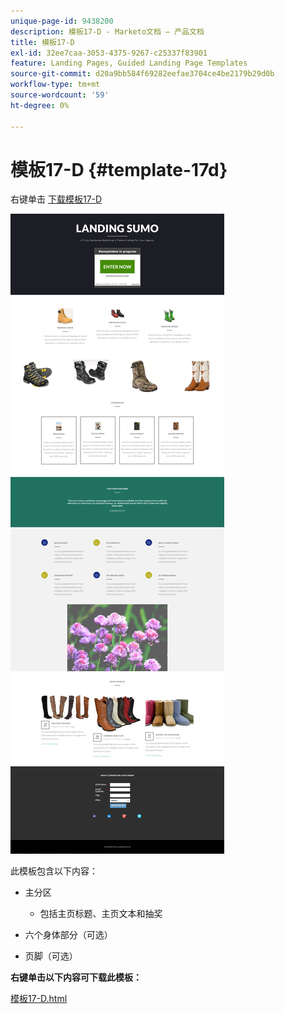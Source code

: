 ```yaml
---
unique-page-id: 9438200
description: 模板17-D - Marketo文档 — 产品文档
title: 模板17-D
exl-id: 32ee7caa-3053-4375-9267-c25337f83901
feature: Landing Pages, Guided Landing Page Templates
source-git-commit: d20a9bb584f69282eefae3704ce4be2179b29d0b
workflow-type: tm+mt
source-wordcount: '59'
ht-degree: 0%

---
```


# 模板17-D {#template-17d}

右键单击 [下载模板17-D](https://experienceleague.adobe.com/landing/marketo/lp-templates/template-17d.html)

![](assets/image2015-8-17-17-3a22-3a19.png)

此模板包含以下内容：

* 主分区

   * 包括主页标题、主页文本和抽奖

* 六个身体部分（可选）
* 页脚（可选）

**右键单击以下内容可下载此模板：**

[模板17-D.html](https://experienceleague.adobe.com/landing/marketo/lp-templates/template-17d.html)
